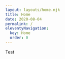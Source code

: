 ```yaml
---
layout: layouts/home.njk
title: Home
date: 2020-08-04
permalink: /
eleventyNavigation:
  key: Home
  order: 0
---
```


Test
